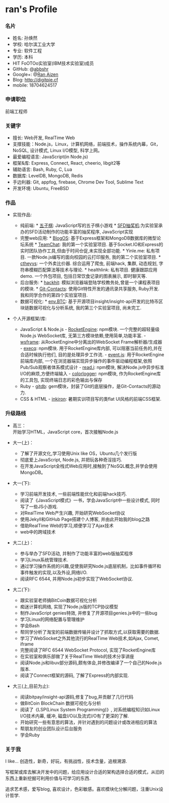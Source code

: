 ran's Profile
===

### 名片
+ 姓名: 孙焕然
+ 学校: 哈尔滨工业大学
+ 专业: 软件工程
+ 学历: 本科
+ HIT FoOTOo实验室(IBM技术实验室)成员
+ GitHub: @[abbshr](http://github.com/abbshr)
+ Google+: @[Ran Aizen](http://plus.google.com/u/+RanAizen)
+ Blog: http://digitpie.cf
+ mobile: 18704624517

### 申请职位
前端工程师

### 关键字
+ 擅长: Web开发, RealTime Web
+ 支撑技能：Node.js，Linux，计算机网络，前端技术，操作系统内幕，Git，NoSQL, 设计模式, Linux I/O模型, 科学上网。
+ 最爱编程语言: JavaScript(in Node.js)
+ 框架&库: Express, Connect, React, cheerio, libgit2等
+ 辅助语言: Bash, Ruby, C, Lua
+ 数据库: LevelDB, MongoDB, Redis
+ 手边利器: Git, appfog, firebase, Chrome Dev Tool, Sublime Text
+ 开发环境: Ubuntu, FreeBSD

### 作品
+ 实现作品: 
  - 纯前端:
	    * [五子棋](https://github.com/abbshr/JSCode/tree/master/%E4%BA%94%E5%AD%90%E6%A3%8B): JavaScript写的五子棋小游戏
	    * [SFD抽奖机](https://github.com/FoOTOo/SFD2013-Harbin):为实验室承办的SFD活动制作的功能丰富的抽奖程序, JavaScript实现
  - 完整web应用:
	    * [BlogOS](https://github.com/abbshr/BlogOS): 基于Express框架和MongoDB数据库的微型论坛系统
	    * [TeamChat](https://github.com/abbshr/FoOTOoRTCA): 我的第一个实验室项目. 基于Socket.IO和Express的实时团队协作工具,但由于时间仓促,未实现全部功能.
	    * Yinle.me: 私有项目. 一款Node.js编写的面向校园的云打印服务, 我的第二个实验室项目.
	    * [ctheyvs](https://github.com/abbshr/ctheyvs): 一个外卖比价器. 综合运用了爬虫, 前端hack, 集群, 动态规划, 字符串模糊匹配算法等技术与理论.
	    * healthlink: 私有项目. 健康跟踪应用demo. 一个外包项目, 包括日常饮食记录的图表展示, 即时聊天等.
  - 后台服务:
	    * [hackhit](https://github.com/abbshr/hackhit): 模拟浏览器端登陆学校教务处,曾是一个课程表项目的模块.
	    * [Git-Contacts](https://github.com/AustinChou/Git-Contacts): 使用Git特性开发的通讯录共享服务, Ruby开发. 我和同学合作的第四个实验室项目.
  - 数据可视化:
	    * [env.BTC](https://github.com/abbshr/env.BTC): 基于开源项目insight/insight-api开发的比特币区块链数据可视化与分析系统, 我的第三个实验室项目, 尚未完工.

+ 个人开源框架/库:
  * JavaScript & Node.js
	    - [RocketEngine](https://github.com/abbshr/RocketEngine): npm模块. 一个完整的超轻量级Node.js WebSocket库, 无第三方模块依赖,使用简单,功能丰富.
	    - [wsframe](https://github.com/abbshr/wsframe): 从RocketEngine中分离出的WebSocket Frame解析器/生成器
	    - [execq](https://github.com/abbshr/execQ): npm模块. 用于RocketEngine库内部, 可以阻塞当前任务的,并在合适时候执行他们, 目的是处理异步工作流.
	    - [event.js](https://github.com/abbshr/event.js): 用于RocketEngine前端库内部, 一个在浏览器端实现异步操作的事件驱动编程框架,依照Pub/Sub观察者体系模式设计
	    - [read.i](https://github.com/abbshr/read.i): npm模块, 解决Node.js中异步标准I/O的麻烦,方便终端输入
	    - [colorlogger](https://github.com/abbshr/colorlogger): npm模块, 作为RocketEngine库的工具包, 实现终端日志的彩色输出与保存  
  * Ruby
	    - [gitdb](https://github.com/AustinChou/Git-Contacts/tree/git-repository): gem模块，封装了Git的底层操作，是Git-Contacts的源动力.
  * CSS & HTML
	    - [inkiron](https://github.com/abbshr/inkiron): 暑期实训项目写的类flat UI风格的前端CSS框架.

### 升级路线

+ 高三：  
  开始学习HTML，JavaScript core，首次接触Node.js

+ 大一(上)：  
  - 了解了开源文化,学习使用Unix like OS，Ubuntu几个发行版
  - 彻底爱上JavaScript, Node.js, 并把玩各种奇淫技巧.
  - 在开发JavaScript全栈式Web应用时,接触到了NoSQL概念,并学会使用MongoDB。
+ 大一(下):
  - 学习前端开发技术, 一些前端性能优化和前端hack技巧.
  - 阅读了《JavaScript模式》一书，学会JavaScript中一些设计模式, 同时写了一些JS小游戏.
  - 对RealTime Web产生兴趣, 开始研究WebSocket协议
  - 使用Jekyll和GitHub Page搭建个人博客, 并由此开始我的blog之路
  - 借助RealTime Web的学习,顺便学习了Ajax技术
  - web中的跨域技术
+ 大二(上)：
  - 参与举办了SFD活动, 并制作了功能丰富的web版抽奖程序
  - 学习Linux系统管理技术.
  - 通过学习操作系统的兴趣,促使我研究Node.js底层机制，比如事件循环和事件触发的实现,以及外设,网络I/O.
  - 阅读RFC 6544, 并用Node.js初步实现了WebSocket协议.
+ 大二(下):
  - 跟实验室老师搞BitCoin数据可视化分析
  - 痴迷计算机网络, 实现了Node.js版的TCP协议模型
  - 制作JavaScript genies特效, 并修复了开源项目genies.js中的一些bug
  - 学习Linux的网络配置与管理维护
  - 学会Bash
  - 帮同学分析了淘宝的前端数据传输并设计了抓取方式,以获取需要的数据.
  - 学习了WebSocket之外其他流行的RealTime Web技术,如Ajax, Comet, iframe
  - 完整阅读了RFC 6544 WebSocket Protocol, 实现了RocketEngine库
  - 在实验室和俱乐部做了关于RealTime Web的技术分享讲座
  - 阅读Node.js和libuv部分源码,颇有体会,并修改编译了一个自己的Node.js版本.
  - 阅读了Connect框架的源码, 了解了Express的内部实现.
+ 大三(上,目前为止):
  - 阅读bitpay/insight-api源码,修复了bug,并贡献了几行代码
  - 做BitCoin BlockChain 数据可视化与分析
  - 阅读了《LSP(Linux System Programming)》, 对系统编程知识如Linux I/O技术内幕, 缓冲, 磁盘I/O以及流式I/O有了更深的了解.
  - 开始研究一些有意思的算法，并针对遇到的问题设计或改进相应的算法
  - 帮朋友的创业团队设计后台服务
  - 学会Ruby

### 关于我
I like... 创造性，新奇，好玩，有挑战性，技术含量，追根溯源.

写框架或库去解决开发中的问题，给应用设计合适的架构选择合适的模式，从旧的东西上重新挖掘可利用价值与可学习的东西.

追求艺术感，爱写blog, 喜欢设计，色彩敏感。喜欢模块化分解问题，注重Unix设计哲学.

